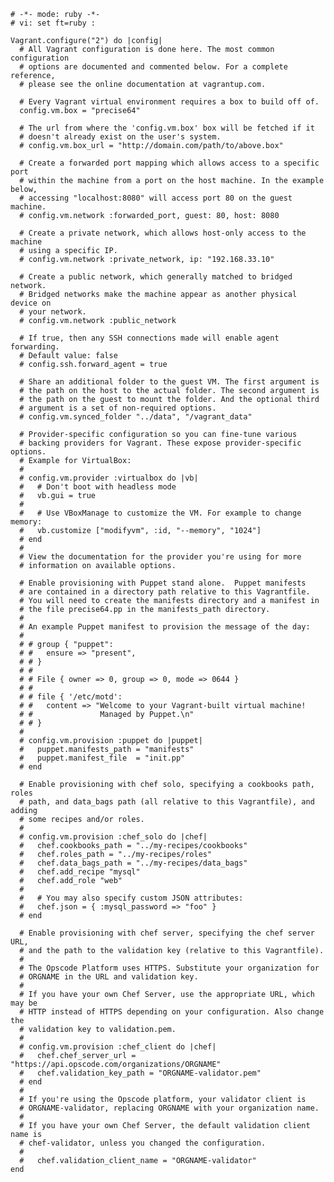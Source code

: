     # -*- mode: ruby -*-
    # vi: set ft=ruby :

    Vagrant.configure("2") do |config|
      # All Vagrant configuration is done here. The most common configuration
      # options are documented and commented below. For a complete reference,
      # please see the online documentation at vagrantup.com.

      # Every Vagrant virtual environment requires a box to build off of.
      config.vm.box = "precise64"

      # The url from where the 'config.vm.box' box will be fetched if it
      # doesn't already exist on the user's system.
      # config.vm.box_url = "http://domain.com/path/to/above.box"

      # Create a forwarded port mapping which allows access to a specific port
      # within the machine from a port on the host machine. In the example below,
      # accessing "localhost:8080" will access port 80 on the guest machine.
      # config.vm.network :forwarded_port, guest: 80, host: 8080

      # Create a private network, which allows host-only access to the machine
      # using a specific IP.
      # config.vm.network :private_network, ip: "192.168.33.10"

      # Create a public network, which generally matched to bridged network.
      # Bridged networks make the machine appear as another physical device on
      # your network.
      # config.vm.network :public_network

      # If true, then any SSH connections made will enable agent forwarding.
      # Default value: false
      # config.ssh.forward_agent = true

      # Share an additional folder to the guest VM. The first argument is
      # the path on the host to the actual folder. The second argument is
      # the path on the guest to mount the folder. And the optional third
      # argument is a set of non-required options.
      # config.vm.synced_folder "../data", "/vagrant_data"

      # Provider-specific configuration so you can fine-tune various
      # backing providers for Vagrant. These expose provider-specific options.
      # Example for VirtualBox:
      #
      # config.vm.provider :virtualbox do |vb|
      #   # Don't boot with headless mode
      #   vb.gui = true
      #
      #   # Use VBoxManage to customize the VM. For example to change memory:
      #   vb.customize ["modifyvm", :id, "--memory", "1024"]
      # end
      #
      # View the documentation for the provider you're using for more
      # information on available options.

      # Enable provisioning with Puppet stand alone.  Puppet manifests
      # are contained in a directory path relative to this Vagrantfile.
      # You will need to create the manifests directory and a manifest in
      # the file precise64.pp in the manifests_path directory.
      #
      # An example Puppet manifest to provision the message of the day:
      #
      # # group { "puppet":
      # #   ensure => "present",
      # # }
      # #
      # # File { owner => 0, group => 0, mode => 0644 }
      # #
      # # file { '/etc/motd':
      # #   content => "Welcome to your Vagrant-built virtual machine!
      # #               Managed by Puppet.\n"
      # # }
      #
      # config.vm.provision :puppet do |puppet|
      #   puppet.manifests_path = "manifests"
      #   puppet.manifest_file  = "init.pp"
      # end

      # Enable provisioning with chef solo, specifying a cookbooks path, roles
      # path, and data_bags path (all relative to this Vagrantfile), and adding
      # some recipes and/or roles.
      #
      # config.vm.provision :chef_solo do |chef|
      #   chef.cookbooks_path = "../my-recipes/cookbooks"
      #   chef.roles_path = "../my-recipes/roles"
      #   chef.data_bags_path = "../my-recipes/data_bags"
      #   chef.add_recipe "mysql"
      #   chef.add_role "web"
      #
      #   # You may also specify custom JSON attributes:
      #   chef.json = { :mysql_password => "foo" }
      # end

      # Enable provisioning with chef server, specifying the chef server URL,
      # and the path to the validation key (relative to this Vagrantfile).
      #
      # The Opscode Platform uses HTTPS. Substitute your organization for
      # ORGNAME in the URL and validation key.
      #
      # If you have your own Chef Server, use the appropriate URL, which may be
      # HTTP instead of HTTPS depending on your configuration. Also change the
      # validation key to validation.pem.
      #
      # config.vm.provision :chef_client do |chef|
      #   chef.chef_server_url = "https://api.opscode.com/organizations/ORGNAME"
      #   chef.validation_key_path = "ORGNAME-validator.pem"
      # end
      #
      # If you're using the Opscode platform, your validator client is
      # ORGNAME-validator, replacing ORGNAME with your organization name.
      #
      # If you have your own Chef Server, the default validation client name is
      # chef-validator, unless you changed the configuration.
      #
      #   chef.validation_client_name = "ORGNAME-validator"
    end
